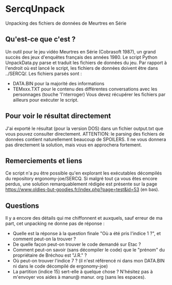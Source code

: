 # SercqUnpack
Unpacking des fichiers de données de Meurtres en Série

## Qu'est-ce que c'est ?
Un outil pour le jeu vidéo Meurtres en Série (Cobrasoft 1987), un grand succès des jeux d'enquêtes français des années 1980.
Le script Python UnpackData.py parse et traduit les fichiers de données du jeu.
Par rapport à l'endroit où est lancé le script, les fichiers de données doivent être dans ../SERCQ/.
Les fichiers parsés sont :
* DATA.BIN pour la majorité des informations
* TEMxxx.TXT pour le contenu des différentes conversations avec les personnages (touche 'I'nterroger)
Vous devez récupérer les fichiers par ailleurs pour exécuter le script.

## Pour voir le résultat directement
J'ai exporté le résultat (pour la version DOS) dans un fichier output.txt que vous pouvez consulter directement.
ATTENTION: le parsing des fichiers de données contient naturellement beaucoup de SPOILERS.
Il ne vous donnera pas directement la solution, mais vous en approchera fortement.

## Remerciements et liens
Ce script n'a pu être possible qu'en explorant les exécutables décompilés du repository ergonomy-joe/SERCQ.
Si malgré tout ça vous êtes encore perdus, une solution remarquablement rédigée est présente sur la page https://www.oldies-but-goodies.fr/index.php?page=test&id=53 (en bas).

## Questions
Il y a encore des détails qui me chiffonnent et auxquels, sauf erreur de ma part, cet unpacking ne donne pas de réponse :
* Quelle est la réponse à la question finale "Où a été pris l'indice 1 ?", et comment peut-on la trouver ?
* De quelle façon peut-on trouver le code demandé sur Etac ?
* Comment peut-on savoir (sans décompiler le code) que le "prénom" du propriétaire de Bréchou est "J.R." ?
* Où peut-on trouver l'indice 7 ? (il n'est référencé ni dans mon DATA.BIN ni dans le code décompilé de ergonomy-joe)
* La partition (indice 15) sert-elle à quelque chose ?
N'hésitez pas à m'envoyer vos aides à manur@ manur. org (sans les espaces).

